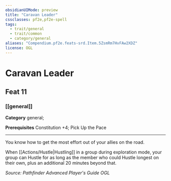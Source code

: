 ```yaml
---
obsidianUIMode: preview
title: "Caravan Leader"
cssclasses: pf2e,pf2e-spell
tags:
  - trait/general
  - trait/common
  - category/general
aliases: "Compendium.pf2e.feats-srd.Item.5ZsmRm7HvFAw2XDZ"
license: OGL
---
```

# Caravan Leader
## Feat 11
### [[general]]

**Category** general; 



**Prerequisites** Constitution +4; Pick Up the Pace
* * *
You know how to get the most effort out of your allies on the road.

When [[Actions/Hustle|Hustling]] in a group during exploration mode, your group can Hustle for as long as the member who could Hustle longest on their own, plus an additional 20 minutes beyond that.

*Source: Pathfinder Advanced Player's Guide*
*OGL*